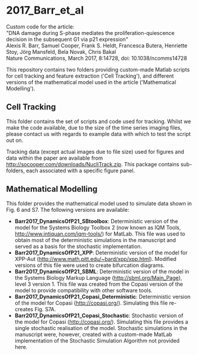 # 2017_Barr_et_al

Custom code for the article: <br>
"DNA damage during S-phase mediates the proliferation-quiescence decision in the subsequent G1 via p21 expression" <br>
Alexis R. Barr, Samuel Cooper, Frank S. Heldt, Francesca Butera, Henriette Stoy, Jörg Mansfeld, Bela Novak, Chris Bakal <br>
Nature Communications, March 2017, 8:14728, doi: 10.1038/ncomms14728

This repository contains two folders providing custom-made Matlab scripts for cell tracking and feature extraction ('Cell Tracking'), and different versions of the mathematical model used in the article ('Mathematical Modelling').

## Cell Tracking

This folder contains the set of scripts and code used for tracking. Whilst we make the code available, due to the size of the time series imaging files, please contact us with regards to example data with which to test the script out on.

Tracking data (except actual images due to file size) used for figures and data within the paper are available from http://socooper.com/downloads/NucliTrack.zip. This package contains sub-folders, each associated with a specific figure panel.

## Mathematical Modelling

This folder provides the mathematical model used to simulate data shown in Fig. 6 and S7.
The following versions are available:
- **Barr2017_DynamicsOfP21_SBtoolbox**: Deterministic version of the model for the Systems Biology Toolbox 2 (now known as IQM Tools, http://www.intiquan.com/iqm-tools/) for MatLab. This file was used to obtain most of the deterministic simulations in the manuscript and served as a basis for the stochastic implementation.
- **Barr2017_DynamicsOfP21_XPP**: Deterministic version of the model for XPP-Aut (http://www.math.pitt.edu/~bard/xpp/xpp.html). Modified versions of this file were used to create bifurcation diagrams.
- **Barr2017_DynamicsOfP21_SBML**: Deterministic version of the model in the Systems Biology Markup Language (http://sbml.org/Main_Page), level 3 version 1. This file was created from the Copasi version of the model to provide compatibility with other software tools.
- **Barr2017_DynamicsOfP21_Copasi_Deterministic**: Deterministic version of the model for Copasi (http://copasi.org/). Simulating this file re-creates Fig. S7A.
- **Barr2017_DynamicsOfP21_Copasi_Stochastic**: Stochastic version of the model for Copasi (http://copasi.org/). Simulating this file provides a single stochastic realisation of the model. Stochastic simulations in the manuscript were, however, created with a custom-made MatLab implementation of the Stochastic Simulation Algorithm not provided here.
